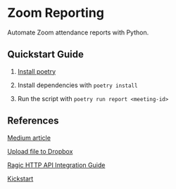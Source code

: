 # Zoom Reporting

Automate Zoom attendance reports with Python.

## Quickstart Guide

1. [Install poetry][1]

2. Install dependencies with `poetry install`

3. Run the script with `poetry run report <meeting-id>`

## References

[Medium article][2]

[Upload file to Dropbox][3]

[Ragic HTTP API Integration Guide][4]

[Kickstart][5]


[1]: https://python-poetry.org/docs/#installation
[2]: https://medium.com/swlh/how-i-automate-my-church-organisations-zoom-meeting-attendance-reporting-with-python-419dfe7da58c
[3]: https://stackoverflow.com/questions/23894221/upload-file-to-my-dropbox-from-python-script
[4]: https://www.ragic.com/intl/en/doc-api
[5]: https://github.com/mattcoding4days/kickstart
